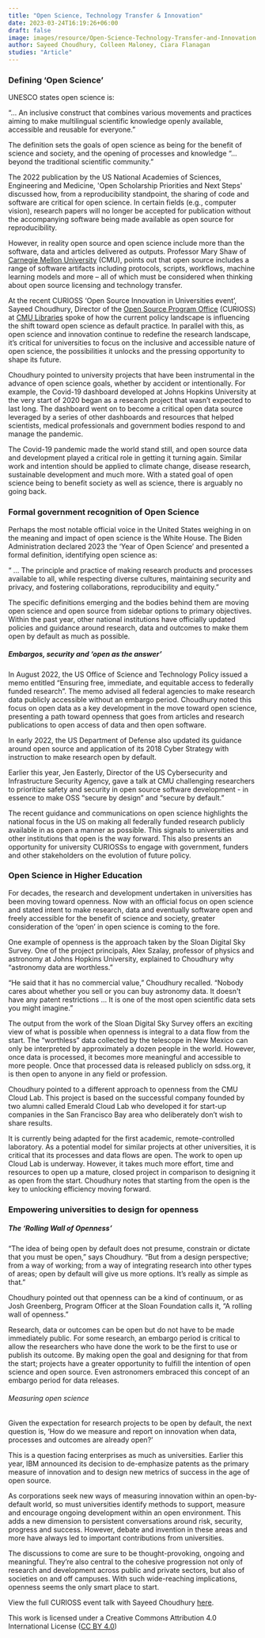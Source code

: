 ```yaml
---
title: "Open Science, Technology Transfer & Innovation"
date: 2023-03-24T16:19:26+06:00
draft: false
image: images/resource/Open-Science-Technology-Transfer-and-Innovation.png
author: Sayeed Choudhury, Colleen Maloney, Ciara Flanagan
studies: "Article"
---
```



### Defining ‘Open Science’

UNESCO states open science is:

“... An inclusive construct that combines various movements and practices aiming to make multilingual scientific knowledge openly available, accessible and reusable for everyone.”

The definition sets the goals of open science as being for the benefit of science and society, and the opening of processes and knowledge “... beyond the traditional scientific community.”

The 2022 publication by the US National Academies of Sciences, Engineering and Medicine, 'Open Scholarship Priorities and Next Steps' discussed how, from a reproducibility standpoint, the sharing of code and software are critical for open science. In certain fields (e.g., computer vision), research papers will no longer be accepted for publication without the accompanying software being made available as open source for reproducibility.

However, in reality open source and open science include more than the software, data and articles delivered as outputs. Professor Mary Shaw of [Carnegie Mellon University](https://www.cmu.edu/) (CMU), points out that open source includes a range of software artifacts including protocols, scripts, workflows, machine learning models and more – all of which must be considered when thinking about open source licensing and technology transfer.

At the recent CURIOSS ‘Open Source Innovation in Universities event’, Sayeed Choudhury, Director of the [Open Source Program Office](https://www.library.cmu.edu/service/CURIOSS) (CURIOSS) at [CMU Libraries](https://www.library.cmu.edu/) spoke of how the current policy landscape is influencing the shift toward open science as default practice. In parallel with this, as open science and innovation continue to redefine the research landscape, it’s critical for universities to focus on the inclusive and accessible nature of open science, the possibilities it unlocks and the pressing opportunity to shape its future.

Choudhury pointed to university projects that have been instrumental in the advance of open science goals, whether by accident or intentionally. For example, the Covid-19 dashboard developed at Johns Hopkins University at the very start of 2020 began as a research project that wasn’t expected to last long. The dashboard went on to become a critical open data source leveraged by a series of other dashboards and resources that helped scientists, medical professionals and government bodies respond to and manage the pandemic. 

The Covid-19 pandemic made the world stand still, and open source data and development played a critical role in getting it turning again. Similar work and intention should be applied to climate change, disease research, sustainable development and much more. With a stated goal of open science being to benefit society as well as science, there is arguably no going back.

### Formal government recognition of Open Science

Perhaps the most notable official voice in the United States weighing in on the meaning and impact of open science is the White House. The Biden Administration declared 2023 the ‘Year of Open Science’ and presented a formal definition, identifying open science as:

“ … The principle and practice of making research products and processes available to all, while respecting diverse cultures, maintaining security and privacy, and fostering collaborations, reproducibility and equity.”

The specific definitions emerging and the bodies behind them are moving open science and open source from sidebar options to primary objectives. Within the past year, other national institutions have officially updated policies and guidance around research, data and outcomes to make them open by default as much as possible. 

##### Embargos, security and ‘open as the answer’

In August 2022, the US Office of Science and Technology Policy issued a memo entitled “Ensuring free, immediate, and equitable access to federally funded research”. The memo advised all federal agencies to make research data publicly accessible without an embargo period. Choudhury noted this focus on open data as a key development in the move toward open science, presenting a path toward openness that goes from articles and research publications to open access of data and then open software.

In early 2022, the US Department of Defense also updated its guidance around open source and application of its 2018 Cyber Strategy with instruction to make research open by default. 

Earlier this year, Jen Easterly, Director of the US Cybersecurity and Infrastructure Security Agency, gave a talk at CMU challenging researchers to prioritize safety and security in open source software development - in essence to make OSS “secure by design” and “secure by default.” 

The recent guidance and communications on open science highlights the national focus in the US on making all federally funded research publicly available in as open a manner as possible. This signals to universities and other institutions that open is the way forward. This also presents an opportunity for university CURIOSSs to engage with government, funders and other stakeholders on the evolution of future policy.

### Open Science in Higher Education

For decades, the research and development undertaken in universities has been moving toward openness. Now with an official focus on open science and stated intent to make research, data and eventually software open and freely accessible for the benefit of science and society, greater consideration of the ‘open’ in open science is coming to the fore.

One example of openness is the approach taken by the Sloan Digital Sky Survey. One of the project principals, Alex Szalay, professor of physics and astronomy at Johns Hopkins University, explained to Choudhury why “astronomy data are worthless.” 

“He said that it has no commercial value,” Choudhury recalled. “Nobody cares about whether you sell or you can buy astronomy data. It doesn't have any patent restrictions … It is one of the most open scientific data sets you might imagine.”

The output from the work of the Sloan Digital Sky Survey offers an exciting view of what is possible when openness is integral to a data flow from the start. The “worthless” data collected by the telescope in New Mexico can only be interpreted by approximately a dozen people in the world. However, once data is processed, it becomes more meaningful and accessible to more people. Once that processed data is released publicly on sdss.org, it is then open to anyone in any field or profession.

Choudhury pointed to a different approach to openness from the CMU Cloud Lab. This project is based on the successful company founded by two alumni called Emerald Cloud Lab who developed it for start-up companies in the San Francisco Bay area who deliberately don’t wish to share results. 

It is currently being adapted for the first academic, remote-controlled laboratory. As a potential model for similar projects at other universities, it is critical that its processes and data flows are open. The work to open up Cloud Lab is underway. However, it takes much more effort, time and resources to open up a mature, closed project in comparison to designing it as open from the start. Choudhury notes that starting from the open is the key to unlocking efficiency moving forward.

### Empowering universities to design for openness

##### The ‘Rolling Wall of Openness’

“The idea of being open by default does not presume, constrain or dictate that you must be open,” says Choudhury. “But from a design perspective; from a way of working; from a way of integrating research into other types of areas; open by default will give us more options. It’s really as simple as that.”

Choudhury pointed out that openness can be a kind of continuum, or as Josh Greenberg, Program Officer at the Sloan Foundation calls it, “A rolling wall of openness.” 

Research, data or outcomes can be open but do not have to be made immediately public. For some research, an embargo period is critical to allow the researchers who have done the work to be the first to use or publish its outcome. By making open the goal and designing for that from the start; projects have a greater opportunity to fulfill the intention of open science and open source. Even astronomers embraced this concept of an embargo period for data releases.

###### Measuring open science

Given the expectation for research projects to be open by default, the next question is, ‘How do we measure and report on innovation when data, processes and outcomes are already open?’

This is a question facing enterprises as much as universities. Earlier this year, IBM announced its decision to de-emphasize patents as the primary measure of innovation and to design new metrics of success in the age of open source. 

As corporations seek new ways of measuring innovation within an open-by-default world, so must universities identify methods to support, measure and encourage ongoing development within an open environment. This adds a new dimension to persistent conversations around risk, security, progress and success. However, debate and invention in these areas and more have always led to important contributions from universities. 

The discussions to come are sure to be thought-provoking, ongoing and meaningful. They’re also central to the cohesive progression not only of research and development across public and private sectors, but also of societies on and off campuses. With such wide-reaching implications, openness seems the only smart place to start.

View the full CURIOSS event talk with Sayeed Choudhury [here](https://www.youtube.com/watch?v=qUEEo8tBmYc).

This work is licensed under a Creative Commons Attribution 4.0 International License ([CC BY 4.0](https://creativecommons.org/licenses/by/4.0/))